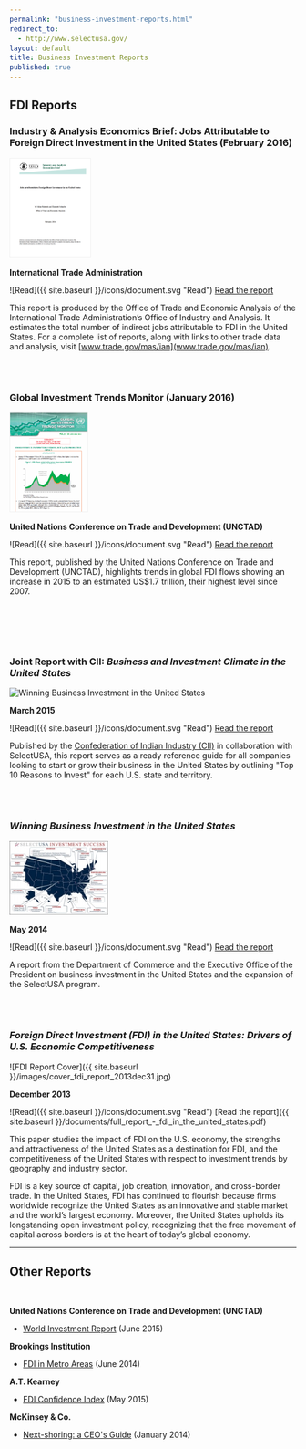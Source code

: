 ```yaml
---
permalink: "business-investment-reports.html"
redirect_to:
  - http://www.selectusa.gov/
layout: default
title: Business Investment Reports
published: true
---
```


## FDI Reports

### Industry & Analysis Economics Brief: Jobs Attributable to Foreign Direct Investment in the United States (February 2016) 

<span class="imgleft"><img src="images/economics-breif.png" height="173" alt="Winning Business Investment in the United States" style="border-style: solid;border-width: 1px;border-color:#f1f1f1;"></span>

**International Trade Administration**

![Read]({{ site.baseurl }}/icons/document.svg "Read") [Read the report](http://www.trade.gov/mas/ian/build/groups/public/@tg_ian/documents/webcontent/tg_ian_005496.pdf)

This report is produced by the Office of Trade and Economic Analysis of the International Trade Administration’s Office of Industry and Analysis. It estimates the total number of indirect jobs attributable to FDI in the United States. For a complete list of reports, along with links to other trade data and analysis, visit [www.trade.gov/mas/ian](www.trade.gov/mas/ian).

<br><br>

### Global Investment Trends Monitor (January 2016) 

<span class="imgleft"><img src="images/unctad.png" height="173" alt="Winning Business Investment in the United States" style="border-style: solid;border-width: 1px;border-color:#f1f1f1;"></span>

**United Nations Conference on Trade and Development (UNCTAD)**

![Read]({{ site.baseurl }}/icons/document.svg "Read") [Read the report](http://unctad.org/en/PublicationsLibrary/webdiaeia2016d1_en.pdf)

This report, published by the United Nations Conference on Trade and Development (UNCTAD), highlights trends in global FDI flows showing an increase in 2015 to an estimated US$1.7 trillion, their highest level since 2007.

<br><br><br><br>

### Joint Report with CII: _Business and Investment Climate in the United States_ 

<span class="imgleft"><img src="https://www.mycii.in/PublicationImages/45632.US.jpg" height="173" alt="Winning Business Investment in the United States"></span>

**March 2015**

![Read]({{ site.baseurl }}/icons/document.svg "Read") [Read the report](http://www.slideshare.net/ConfederationOfIndianIndustry/business-and-investment-climate-in-the-united-states-local-economy-state-incentives-and-growth-prospects)

Published by the [Confederation of Indian Industry (CII)](http://www.cii.in/Index.aspx) in collaboration with SelectUSA, this report serves as a ready reference guide for all companies looking to start or grow their business in the United States by outlining "Top 10 Reasons to Invest" for each U.S. state and territory.

<br><br>

### _Winning Business Investment in the United States_

<span class="imgleft"><img src="images/selectusa_map_of_successes-208x156.jpg" width="173" alt="Map of SelectUSA Successes"></span>

**May 2014**

![Read]({{ site.baseurl }}/icons/document.svg "Read") [Read the report](http://www.whitehouse.gov/sites/default/files/docs/winning_business_investment_in_the_united_states.pdf)

A report from the Department of Commerce and
the Executive Office of the President on business investment in the United
States and the expansion of the SelectUSA program.

<br><br>

### _Foreign Direct Investment (FDI) in the United States: Drivers of U.S. Economic Competitiveness_

<span class="imgleft">![FDI Report Cover]({{ site.baseurl }}/images/cover_fdi_report_2013dec31.jpg)</span>

**December 2013**

![Read]({{ site.baseurl }}/icons/document.svg "Read") [Read the report]({{ site.baseurl }}/documents/full_report_-_fdi_in_the_united_states.pdf)

This paper studies the impact of FDI on the U.S. economy, the strengths and attractiveness of the United States as a destination for FDI, and the competitiveness of the United States with respect to investment trends by geography and industry sector.

FDI is a key source of capital, job creation, innovation, and cross-border trade. In the United States, FDI has continued to flourish because firms worldwide recognize the United States as an innovative and stable market and the world’s largest economy. Moreover, the United States upholds its longstanding open investment policy, recognizing that the free movement of capital across borders is at the heart of today’s global economy.

* * *

## Other Reports

&nbsp;

**United Nations Conference on Trade and Development (UNCTAD)&nbsp;**

*   [World Investment Report](http://unctad.org/en/pages/PublicationWebflyer.aspx?publicationid=1245)&nbsp;(June 2015)

**Brookings Institution**

*   [FDI in Metro Areas](http://www.brookings.edu/research/reports/2014/06/20-fdi-us-metro-areas-saha-fikri-marchio) (June 2014)

**A.T. Kearney**

*   [FDI Confidence Index](https://www.atkearney.com/research-studies/foreign-direct-investment-confidence-index/2015)&nbsp;(May 2015)

**McKinsey &amp; Co.**

*   [Next-shoring: a CEO's Guide](http://www.mckinsey.com/insights/manufacturing/next-shoring_a_ceos_guide)&nbsp;(January 2014)
